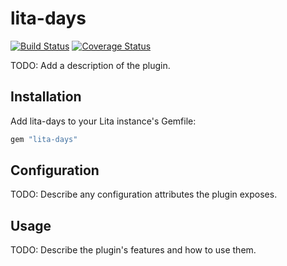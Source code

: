 # lita-days

[![Build Status](https://travis-ci.org/jjasghar/lita-days.png?branch=master)](https://travis-ci.org/jjasghar/lita-days)
[![Coverage Status](https://coveralls.io/repos/jjasghar/lita-days/badge.png)](https://coveralls.io/r/jjasghar/lita-days)

TODO: Add a description of the plugin.

## Installation

Add lita-days to your Lita instance's Gemfile:

``` ruby
gem "lita-days"
```

## Configuration

TODO: Describe any configuration attributes the plugin exposes.

## Usage

TODO: Describe the plugin's features and how to use them.
